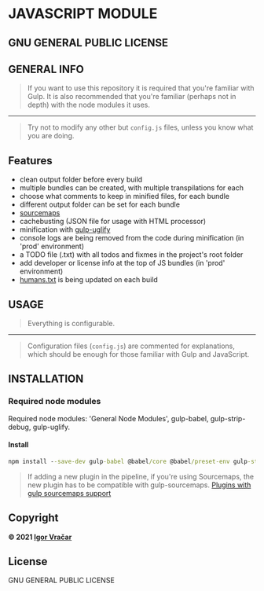 # JAVASCRIPT MODULE

## GNU GENERAL PUBLIC LICENSE

## GENERAL INFO

> If you want to use this repository it is required that you're familiar with Gulp.
> It is also recommended that you're familiar (perhaps not in depth) with the node modules it uses.

---

> Try not to modify any other but `config.js` files, unless you know what you are doing.

## Features

-  clean output folder before every build
-  multiple bundles can be created, with multiple transpilations for each
-  choose what comments to keep in minified files, for each bundle
-  different output folder can be set for each bundle
-  [sourcemaps](https://www.npmjs.com/package/gulp-sourcemaps)
-  cachebusting (JSON file for usage with HTML processor)
-  minification with [gulp-uglify](https://www.npmjs.com/package/gulp-uglify)
-  console logs are being removed from the code during minification (in 'prod' environment)
-  a TODO file (.txt) with all todos and fixmes in the project's root folder
-  add developer or license info at the top of JS bundles (in 'prod' environment)
-  [humans.txt](https://humanstxt.org/) is being updated on each build

## USAGE

> Everything is configurable.

---

> Configuration files (`config.js`) are commented for explanations, which should be enough for those familiar with Gulp and JavaScript.

## INSTALLATION

### Required node modules

Required node modules: 'General Node Modules', gulp-babel, gulp-strip-debug, gulp-uglify.

#### Install

```cmd
npm install --save-dev gulp-babel @babel/core @babel/preset-env gulp-strip-debug gulp-uglify
```

> If adding a new plugin in the pipeline, if you're using Sourcemaps, the new plugin has to be compatible with gulp-sourcemaps.
> [Plugins with gulp sourcemaps support](https://github.com/gulp-sourcemaps/gulp-sourcemaps/wiki/Plugins-with-gulp-sourcemaps-support)

## Copyright

**© 2021 [Igor Vračar](https://www.igorvracar.com)**

## License

GNU GENERAL PUBLIC LICENSE
